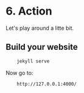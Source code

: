 # 6. Action

Let's play around a litte bit.

## Build your website

```bash
    jekyll serve
```

Now go to:

```bash
    http://127.0.0.1:4000/
```